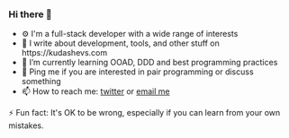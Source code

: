 ### Hi there 👋

<ul dir="auto">
<li> ⚙ I'm a full-stack developer with a wide range of interests</li>
<li> 📝 I write about development, tools, and other stuff on https://kudashevs.com</li>
<li> 🌱 I’m currently learning OOAD, DDD and best programming practices</li>
<li> 💬 Ping me if you are interested in pair programming or discuss something</li>
<li> 📫 How to reach me: <a href="https://x.com/KudashevSergey">twitter</a> or <a href="mailto:kudashevs@gmail.com">email me</a></li>
</ul>
<p>
⚡ Fun fact: It's OK to be wrong, especially if you can learn from your own mistakes.
</p>
